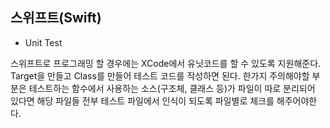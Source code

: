 ## 스위프트(Swift)
+ Unit Test

스위프트로 프로그래밍 할 경우에는 XCode에서 유닛코드를 할 수 있도록 지원해준다.
Target을 만들고 Class를 만들어 테스트 코드를 작성하면 된다.
한가지 주의해야할 부분은 테스트하는 함수에서 사용하는 소스(구조체, 클래스 등)가 파일이 따로 분리되어 있다면 해당 파일들 전부 테스트 파일에서 인식이 되도록 파일별로 체크를 해주어야한다.
